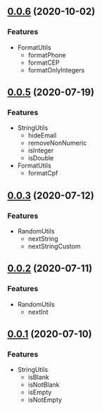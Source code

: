 ## [0.0.6](https://github.com/4us-dev/4us-utils/compare/v0.0.5...v0.0.6) (2020-10-02)

### Features

- FormatUtils
  - formatPhone
  - formatCEP
  - formatOnlyIntegers

## [0.0.5](https://github.com/4us-dev/4us-utils/compare/v0.0.3...v0.0.5) (2020-07-19)

### Features

- StringUtils
  - hideEmail
  - removeNonNumeric
  - isInteger
  - isDouble
- FormatUtils
  - formatCpf

## [0.0.3](https://github.com/4us-dev/4us-utils/compare/v0.0.2...v0.0.3) (2020-07-12)

### Features

- RandomUtils
  - nextString
  - nextStringCustom

## [0.0.2](https://github.com/4us-dev/4us-utils/compare/v0.0.1...v0.0.2) (2020-07-11)

### Features

- RandomUtils
  - nextInt

## [0.0.1](https://github.com/4us-dev/4us-utils/compare/v0.0.0...v0.0.1) (2020-07-10)

### Features

- StringUtils
  - isBlank
  - isNotBlank
  - isEmpty
  - isNotEmpty
